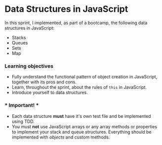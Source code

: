 # Data Structures in JavaScript

In this sprint, I implemented, as part of a bootcamp, the following data structures in JavaScript:

* Stacks
* Queues
* Sets
* Map

### **Learning objectives**

- Fully understand the functional pattern of object creation in JavaScript, together with its pros and cons. 
- Learn, throughout the sprint, about the rules of `this` in JavaScript.
- Introduce yourself to data structures.

### * Important! *

- Each data structure **must** have it's own test file and be implemented using TDD.
- You must **not** use JavaScript arrays or any array methods or properties to implement your stack and queue structures. Everything should be implemented with _objects_ and custom methods.
